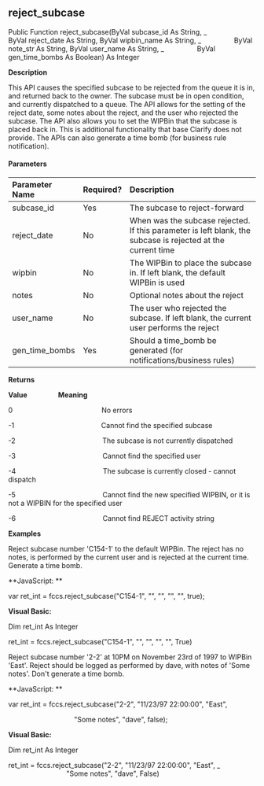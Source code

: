 reject_subcase
--------------

Public Function reject_subcase(ByVal subcase_id As String, _
                ByVal reject_date As String, ByVal wipbin_name As String, _
                ByVal note_str As String, ByVal user_name As String, _
                ByVal gen_time_bombs As Boolean) As Integer

**Description**

This API causes the specified subcase to be rejected from the queue it is in, and returned back to the owner. The subcase must be in open condition, and currently dispatched to a queue. The API allows for the setting of the reject date, some notes about the reject, and the user who rejected the subcase. The API also allows you to set the WIPBin that the subcase is placed back in. This is additional functionality that base Clarify does not provide. The APIs can also generate a time bomb (for business rule notification).

#### Parameters

| Parameter Name | Required? | Description |
|:--- |:--- |:--- |
| subcase_id | Yes | The subcase to reject-forward |
| reject_date | No | When was the subcase rejected. If this parameter is left blank, the subcase is rejected at the current time |
| wipbin | No | The WIPBin to place the subcase in. If left blank, the default WIPBin is used |
| notes | No | Optional notes about the reject |
| user_name | No | The user who rejected the subcase. If left blank, the current user performs the reject |
| gen_time_bombs | Yes | Should a time_bomb be generated (for notifications/business rules) |

**Returns**

**Value**                **Meaning**

0                                              No errors

-1                                             Cannot find the specified subcase

-2                                             The subcase is not currently dispatched

-3                                             Cannot find the specified user

-4                                             The subcase is currently closed - cannot dispatch

-5                                             Cannot find the new specified WIPBIN, or it is not a WIPBIN for the specified user

-6                                             Cannot find REJECT activity string

**Examples**

 Reject subcase number 'C154-1' to the default WIPBin. The reject has no notes, is performed by the current user and is rejected at the current time. Generate a time bomb.

**JavaScript: **

var ret_int = fccs.reject_subcase("C154-1", "", "", "", "", true);

**Visual Basic:**

Dim ret_int As Integer

ret_int = fccs.reject_subcase("C154-1", "", "", "", "", True)

 Reject subcase number '2-2' at 10PM on November 23rd of 1997 to WIPBin 'East'. Reject should be logged as performed by dave, with notes of 'Some notes'. Don't generate a time bomb.

**JavaScript: **

var ret_int = fccs.reject_subcase("2-2", "11/23/97 22:00:00", "East",

                                  "Some notes", "dave", false);

**Visual Basic:**

Dim ret_int As Integer

ret_int = fccs.reject_subcase("2-2", "11/23/97 22:00:00", "East", _
                              "Some notes", "dave", False)